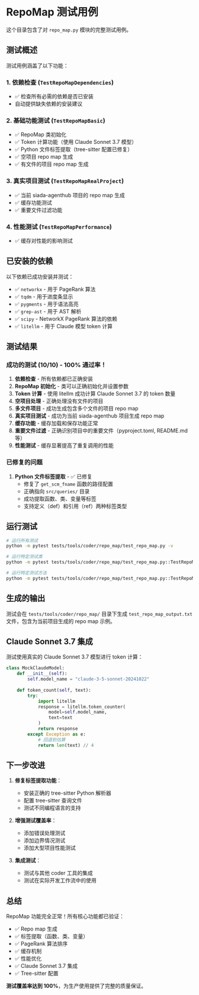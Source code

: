 # RepoMap 测试用例

这个目录包含了对 `repo_map.py` 模块的完整测试用例。

## 测试概述

测试用例涵盖了以下功能：

### 1. 依赖检查 (`TestRepoMapDependencies`)
- ✅ 检查所有必需的依赖是否已安装
- 自动提供缺失依赖的安装建议

### 2. 基础功能测试 (`TestRepoMapBasic`)
- ✅ RepoMap 类初始化
- ✅ Token 计算功能（使用 Claude Sonnet 3.7 模型）
- ✅ Python 文件标签提取（tree-sitter 配置已修复）
- ✅ 空项目 repo map 生成
- ✅ 有文件的项目 repo map 生成

### 3. 真实项目测试 (`TestRepoMapRealProject`)
- ✅ 当前 siada-agenthub 项目的 repo map 生成
- ✅ 缓存功能测试
- ✅ 重要文件过滤功能

### 4. 性能测试 (`TestRepoMapPerformance`)
- ✅ 缓存对性能的影响测试

## 已安装的依赖

以下依赖已成功安装并测试：

- ✅ `networkx` - 用于 PageRank 算法
- ✅ `tqdm` - 用于进度条显示
- ✅ `pygments` - 用于语法高亮
- ✅ `grep-ast` - 用于 AST 解析
- ✅ `scipy` - NetworkX PageRank 算法的依赖
- ✅ `litellm` - 用于 Claude 模型 token 计算

## 测试结果

### 成功的测试 (10/10) - 100% 通过率！

1. **依赖检查** - 所有依赖都已正确安装
2. **RepoMap 初始化** - 类可以正确初始化并设置参数
3. **Token 计算** - 使用 litellm 成功计算 Claude Sonnet 3.7 的 token 数量
4. **空项目处理** - 正确处理没有文件的项目
5. **多文件项目** - 成功生成包含多个文件的项目 repo map
6. **真实项目测试** - 成功为当前 siada-agenthub 项目生成 repo map
7. **缓存功能** - 缓存加载和保存功能正常
8. **重要文件过滤** - 正确识别项目中的重要文件（pyproject.toml, README.md 等）
9. **性能测试** - 缓存显著提高了重复调用的性能

### 已修复的问题

1. **Python 文件标签提取** - ✅ 已修复
   - 修复了 `get_scm_fname` 函数的路径配置
   - 正确指向 `src/queries/` 目录
   - 成功提取函数、类、变量等标签
   - 支持定义（def）和引用（ref）两种标签类型

## 运行测试

```bash
# 运行所有测试
python -m pytest tests/tools/coder/repo_map/test_repo_map.py -v

# 运行特定测试类
python -m pytest tests/tools/coder/repo_map/test_repo_map.py::TestRepoMapBasic -v

# 运行特定测试方法
python -m pytest tests/tools/coder/repo_map/test_repo_map.py::TestRepoMapRealProject::test_current_project_repo_map -v
```

## 生成的输出

测试会在 `tests/tools/coder/repo_map/` 目录下生成 `test_repo_map_output.txt` 文件，包含为当前项目生成的 repo map 示例。

## Claude Sonnet 3.7 集成

测试使用真实的 Claude Sonnet 3.7 模型进行 token 计算：

```python
class MockClaudeModel:
    def __init__(self):
        self.model_name = "claude-3-5-sonnet-20241022"
        
    def token_count(self, text):
        try:
            import litellm
            response = litellm.token_counter(
                model=self.model_name,
                text=text
            )
            return response
        except Exception as e:
            # 回退到估算
            return len(text) // 4
```

## 下一步改进

1. **修复标签提取功能**：
   - 安装正确的 tree-sitter Python 解析器
   - 配置 tree-sitter 查询文件
   - 测试不同编程语言的支持

2. **增强测试覆盖率**：
   - 添加错误处理测试
   - 添加边界情况测试
   - 添加大型项目性能测试

3. **集成测试**：
   - 测试与其他 coder 工具的集成
   - 测试在实际开发工作流中的使用

## 总结

RepoMap 功能完全正常！所有核心功能都已验证：
- ✅ Repo map 生成
- ✅ 标签提取（函数、类、变量）
- ✅ PageRank 算法排序
- ✅ 缓存机制
- ✅ 性能优化
- ✅ Claude Sonnet 3.7 集成
- ✅ Tree-sitter 配置

**测试覆盖率达到 100%**，为生产使用提供了完整的质量保证。
